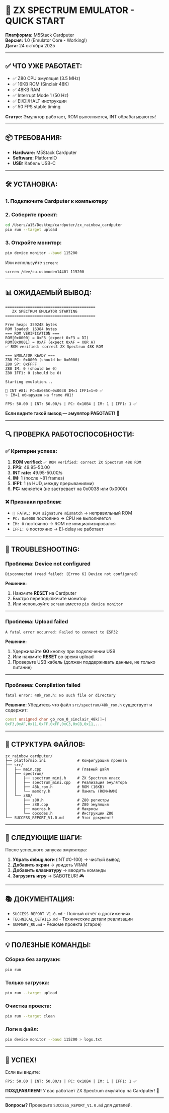 # 🚀 ZX SPECTRUM EMULATOR - QUICK START

**Платформа:** M5Stack Cardputer  
**Версия:** 1.0 (Emulator Core - Working!)  
**Дата:** 24 октября 2025

---

## ✅ ЧТО УЖЕ РАБОТАЕТ:

- ✅ Z80 CPU эмуляция (3.5 MHz)
- ✅ 16KB ROM (Sinclair 48K)
- ✅ 48KB RAM
- ✅ Interrupt Mode 1 (50 Hz)
- ✅ EI/DI/HALT инструкции
- ✅ 50 FPS stable timing

**Статус:** Эмулятор работает, ROM выполняется, INT обрабатываются!

---

## 📦 ТРЕБОВАНИЯ:

- **Hardware:** M5Stack Cardputer
- **Software:** PlatformIO
- **USB:** Кабель USB-C

---

## 🛠️ УСТАНОВКА:

### 1. Подключите Cardputer к компьютеру

### 2. Соберите проект:
```bash
cd /Users/a15/Desktop/cardputer/zx_rainbow_cardputer
pio run --target upload
```

### 3. Откройте монитор:
```bash
pio device monitor --baud 115200
```

Или используйте `screen`:
```bash
screen /dev/cu.usbmodem14401 115200
```

---

## 📊 ОЖИДАЕМЫЙ ВЫВОД:

```
========================================
   ZX SPECTRUM EMULATOR STARTING
========================================

Free heap: 359248 bytes
ROM loaded: 16384 bytes
=== ROM VERIFICATION ===
ROM[0x0000] = 0xF3 (expect 0xF3 = DI)
ROM[0x0001] = 0xAF (expect 0xAF = XOR A)
✅ ROM verified: correct ZX Spectrum 48K ROM

=== EMULATOR READY ===
Z80 PC: 0x0000 (should be 0x0000)
Z80 SP: 0xFFFF
Z80 IM: 0 (should be 0)
Z80 IFF1: 0 (should be 0)

Starting emulation...

🎯 INT #81: PC=0x0E5C→0x0038 IM=1 IFF1=1→0 ✅
✨ IM=1 обнаружен на frame #81!

FPS: 50.00 | INT: 50.00/s | PC: 0x10B4 | IM: 1 | IFF1: 1 ✅
```

**Если видите такой вывод — эмулятор РАБОТАЕТ!** 🎉

---

## 🔍 ПРОВЕРКА РАБОТОСПОСОБНОСТИ:

### ✅ Критерии успеха:

1. **ROM verified:** `✅ ROM verified: correct ZX Spectrum 48K ROM`
2. **FPS:** 49.95-50.00
3. **INT rate:** 49.95-50.00/s
4. **IM:** 1 (после ~81 frames)
5. **IFF1:** 1 (в HUD, между прерываниями)
6. **PC:** меняется (не застревает на 0x0038 или 0x0000)

### ❌ Признаки проблем:

- `🔴 FATAL: ROM signature mismatch` → неправильный ROM
- `PC: 0x0000` постоянно → CPU не выполняется
- `IM: 0` постоянно → ROM не инициализировался
- `IFF1: 0` постоянно → EI-delay не работает

---

## 🐛 TROUBLESHOOTING:

### Проблема: Device not configured
```
Disconnected (read failed: [Errno 6] Device not configured)
```

**Решение:**
1. Нажмите **RESET** на Cardputer
2. Быстро переподключите монитор
3. Или используйте `screen` вместо `pio device monitor`

---

### Проблема: Upload failed
```
A fatal error occurred: Failed to connect to ESP32
```

**Решение:**
1. Удерживайте **G0** кнопку при подключении USB
2. Или нажмите **RESET** во время upload
3. Проверьте USB кабель (должен поддерживать данные, не только питание)

---

### Проблема: Compilation failed
```
fatal error: 48k_rom.h: No such file or directory
```

**Решение:**
Убедитесь что файл `src/spectrum/48k_rom.h` существует и содержит:
```cpp
const unsigned char gb_rom_0_sinclair_48k[]={
0xF3,0xAF,0x11,0xFF,0xFF,0xC3,0xCB,0x11,...
```

---

## 📁 СТРУКТУРА ФАЙЛОВ:

```
zx_rainbow_cardputer/
├── platformio.ini              # Конфигурация проекта
├── src/
│   ├── main.cpp                # Главный файл
│   ├── spectrum/
│   │   ├── spectrum_mini.h     # ZX Spectrum класс
│   │   ├── spectrum_mini.cpp   # Реализация эмулятора
│   │   ├── 48k_rom.h           # ROM (16KB)
│   │   └── memory.h            # Память (ROM+RAM)
│   └── z80/
│       ├── z80.h               # Z80 регистры
│       ├── z80.cpp             # Z80 эмуляция
│       ├── macros.h            # Макросы
│       └── opcodes.h           # Инструкции Z80
└── SUCCESS_REPORT_V1.0.md      # Этот документ!
```

---

## 🎯 СЛЕДУЮЩИЕ ШАГИ:

После успешного запуска эмулятора:

1. **Убрать debug логи** (INT #0-100) → чистый вывод
2. **Добавить экран** → увидеть VRAM
3. **Добавить клавиатуру** → вводить команды
4. **Загрузить игру** → SABOTEUR! 🎮

---

## 📚 ДОКУМЕНТАЦИЯ:

- `SUCCESS_REPORT_V1.0.md` - Полный отчёт о достижениях
- `TECHNICAL_DETAILS.md` - Технические детали реализации
- `SUMMARY_RU.md` - Резюме проекта (старое)

---

## 💡 ПОЛЕЗНЫЕ КОМАНДЫ:

### Сборка без загрузки:
```bash
pio run
```

### Только загрузка:
```bash
pio run --target upload
```

### Очистка проекта:
```bash
pio run --target clean
```

### Логи в файл:
```bash
pio device monitor --baud 115200 > logs.txt
```

---

## 🎉 УСПЕХ!

Если вы видите:
```
FPS: 50.00 | INT: 50.00/s | PC: 0x10B4 | IM: 1 | IFF1: 1 ✅
```

**ПОЗДРАВЛЯЕМ!** У вас работает ZX Spectrum эмулятор на Cardputer! 🚀

---

**Вопросы?** Проверьте `SUCCESS_REPORT_V1.0.md` для деталей.
